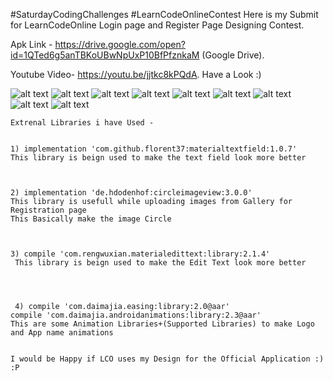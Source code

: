 #SaturdayCodingChallenges
#LearnCodeOnlineContest
Here is my Submit for LearnCodeOnline Login page and Register Page Designing Contest.




Apk Link - https://drive.google.com/open?id=1QTed6g5anTBKoUBwNpUxP10BfPfznkaM (Google Drive).




Youtube Video- https://youtu.be/jjtkc8kPQdA. Have a Look :)




![alt text](https://github.com/amdsubham/LearnCodeOnlineContest/blob/master/LearnCodeOnline/PicsArt_01-20-07.09.31.jpg)
![alt text](https://github.com/amdsubham/LearnCodeOnlineContest/blob/master/LearnCodeOnline/PicsArt_01-20-07.10.32.jpg)
![alt text](https://github.com/amdsubham/LearnCodeOnlineContest/blob/master/LearnCodeOnline/PicsArt_01-20-07.11.01.jpg)
![alt text](https://github.com/amdsubham/LearnCodeOnlineContest/blob/master/LearnCodeOnline/PicsArt_01-20-07.12.03.jpg)
![alt text](https://github.com/amdsubham/LearnCodeOnlineContest/blob/master/LearnCodeOnline/PicsArt_01-20-07.12.59.jpg)
![alt text](https://github.com/amdsubham/LearnCodeOnlineContest/blob/master/LearnCodeOnline/PicsArt_01-20-07.13.57.jpg)
![alt text](https://github.com/amdsubham/LearnCodeOnlineContest/blob/master/LearnCodeOnline/PicsArt_01-20-07.15.06.jpg)
![alt text](https://github.com/amdsubham/LearnCodeOnlineContest/blob/master/LearnCodeOnline/PicsArt_01-20-07.16.50.jpg)
![alt text](https://github.com/amdsubham/LearnCodeOnlineContest/blob/master/LearnCodeOnline/PicsArt_01-20-07.17.44.jpg)









    Extrenal Libraries i have Used -


    1) implementation 'com.github.florent37:materialtextfield:1.0.7'
    This library is beign used to make the text field look more better
    
    
   
    2) implementation 'de.hdodenhof:circleimageview:3.0.0'
    This library is usefull while uploading images from Gallery for Registration page
    This Basically make the image Circle
    
    
    
    3) compile 'com.rengwuxian.materialedittext:library:2.1.4'
     This library is beign used to make the Edit Text look more better
     
     
     

     4) compile 'com.daimajia.easing:library:2.0@aar'
    compile 'com.daimajia.androidanimations:library:2.3@aar'
    This are some Animation Libraries+(Supported Libraries) to make Logo and App name animations
    

    I would be Happy if LCO uses my Design for the Official Application :) :P 
